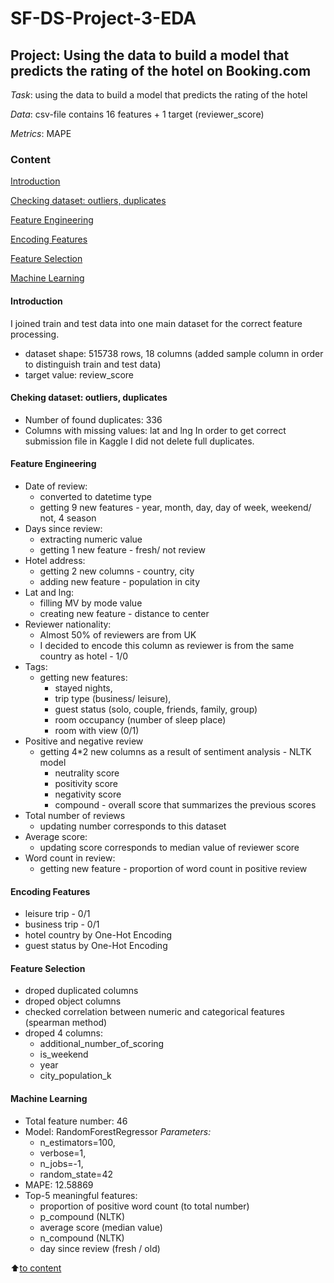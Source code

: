# SF-DS-Project-3-EDA
## Project: Using the data to build a model that predicts the rating of the hotel on Booking.com

*Task*: using the data to build a model that predicts the rating of the hotel

*Data*: csv-file contains 16 features + 1 target (reviewer_score)

*Metrics*: MAPE

### Content
[Introduction](https://github.com/LiliyaKazykhanova/SF-DS-Project-3/blob/main/README.md#Introduction)

[Checking dataset: outliers, duplicates](https://github.com/LiliyaKazykhanova/SF-DS-Project-3/blob/main/README.md#Checking-dataset-:-outliers-,-duplicates)

[Feature Engineering](https://github.com/LiliyaKazykhanova/SF-DS-Project-3/blob/main/README.md#Feature-Engineering)

[Encoding Features](https://github.com/LiliyaKazykhanova/SF-DS-Project-3/blob/main/README.md#Encoding-Features)

[Feature Selection](https://github.com/LiliyaKazykhanova/SF-DS-Project-3/blob/main/README.md#Feature-Selection)

[Machine Learning](https://github.com/LiliyaKazykhanova/SF-DS-Project-3/blob/main/README.md#Machine-Learning)

#### Introduction
I joined train and test data into one main dataset for the correct feature processing.
- dataset shape: 515738 rows, 18 columns (added sample column in order to distinguish train and test data)
- target value: review_score

#### Cheking dataset: outliers, duplicates
- Number of found duplicates: 336
- Columns with missing values: lat and lng
In order to get correct submission file in Kaggle I did not delete full duplicates.

#### Feature Engineering
- Date of review:
    * converted to datetime type
    * getting 9 new features - year, month, day, day of week, weekend/ not, 4 season
- Days since review:
    * extracting numeric value
    * getting 1 new feature - fresh/ not review
- Hotel address:
    * getting 2 new columns - country, city
    * adding new feature - population in city
- Lat and lng:
    * filling MV by mode value
    * creating new feature - distance to center
- Reviewer nationality:
    * Almost 50% of reviewers are from UK
    * I decided to encode this column as reviewer is from the same country as hotel - 1/0
- Tags:
    * getting new features:
        - stayed nights,
        - trip type (business/ leisure),
        - guest status (solo, couple, friends, family, group)
        - room occupancy (number of sleep place)
        - room with view (0/1)
- Positive and negative review
    * getting 4*2 new columns as a result of sentiment analysis - NLTK model
        - neutrality score
        - positivity score
        - negativity score
        - compound - overall score that summarizes the previous scores
- Total number of reviews
    * updating number corresponds to this dataset
- Average score:
    * updating score corresponds to median value of reviewer score
- Word count in review:
    * getting new feature - proportion of word count in positive review

#### Encoding Features
- leisure trip - 0/1
- business trip - 0/1
- hotel country by One-Hot Encoding
- guest status by One-Hot Encoding

#### Feature Selection
- droped duplicated columns
- droped object columns
- checked correlation between numeric and categorical features (spearman method)
- droped 4 columns:
    * additional_number_of_scoring
    * is_weekend
    * year
    * city_population_k

#### Machine Learning
- Total feature number: 46
- Model: RandomForestRegressor
*Parameters:*
    * n_estimators=100,
    * verbose=1,
    * n_jobs=-1,
    * random_state=42
- MAPE: 12.58869
- Top-5 meaningful features:
    * proportion of positive word count (to total number)
    * p_compound (NLTK)
    * average score (median value)
    * n_compound (NLTK)
    * day since review (fresh / old)

:arrow_up:[to content](https://github.com/LiliyaKazykhanova/SF-DS-Project-3/blob/main/README.md#Content)
